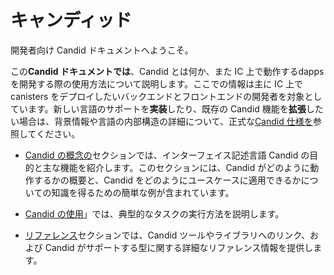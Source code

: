 # キャンディッド

開発者向け Candid ドキュメントへようこそ。

この**Candid ドキュメントでは**、Candid とは何か、また IC 上で動作するdapps を開発する際の使用方法について説明します。ここでの情報は主に IC 上でcanisters をデプロイしたいバックエンドとフロントエンドの開発者を対象としています。新しい言語のサポートを**実装**したり、既存の Candid 機能を**拡張**したい場合は、背景情報や言語の内部構造の詳細について、正式な[Candid 仕様を](https://github.com/dfinity/candid/blob/master/spec/Candid.md)参照してください。

- [Candid の概念の](candid-concepts.md)セクションでは、インターフェイス記述言語 Candid の目的と主な機能を紹介します。このセクションには、Candid がどのように動作するかの概要と、Candid をどのようにユースケースに適用できるかについての知識を得るための簡単な例が含まれています。

- [Candid の使用](candid-howto.md)」では、典型的なタスクの実行方法を説明します。

- [リファレンス](/references/candid-ref.md)セクションでは、Candid ツールやライブラリへのリンク、および Candid がサポートする型に関する詳細なリファレンス情報を提供します。

<!---
# Candid

Welcome to the Candid documentation for developers.

This **Candid documentation** explains what Candid is and how you can use it when developing dapps to run on the IC. The information here is intended primarily for backend and frontend developers who want to deploy canisters on the IC. If you want to **implement** support for a new language or **extend** existing Candid features, you should refer to the formal [Candid specification](https://github.com/dfinity/candid/blob/master/spec/Candid.md) for background information and details about the internal structure of the language.

-   The [Candid concepts](candid-concepts.md) section introduces the purpose and key features of the Candid interface description language. It includes an overview of how Candid works and some simple examples to give you a working knowledge of how you can apply Candid to your use case.

-   The [using Candid](candid-howto.md) section explains how to perform typical tasks.

-   The [reference](/references/candid-ref.md) section provides links to Candid tools and libraries and detailed reference information about Candid-supported types.

-->

